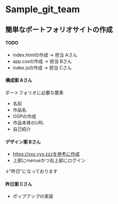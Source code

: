 # Sample_git_team

## 簡単なポートフォリオサイトの作成
#### TODO

* index.htmlの作成 -> 担当 Aさん
* app.cssの作成 -> 担当 Bさん
* index.jsの作成 -> 担当 Cさん

#### 構成案 Aさん
ポートフォリオに必要な要素
- 名前
- 作品名
- OGPの作成
- 作品本体のURL
- 自己紹介
#### デザイン案 Bさん

* https://xxx.yyy.zzzを参考に作成
* 上部にmenueかつ右上部にログイン


↓"昨日"になっております
#### 昨日案 Cさん

* ポップアップの実装